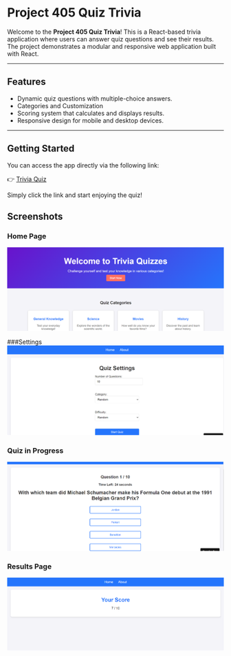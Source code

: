 # Project 405 Quiz Trivia

Welcome to the **Project 405 Quiz Trivia**! This is a React-based trivia application where users can answer quiz questions and see their results. The project demonstrates a modular and responsive web application built with React.

---

## Features

- Dynamic quiz questions with multiple-choice answers.
- Categories and Customization
- Scoring system that calculates and displays results.
- Responsive design for mobile and desktop devices.

---

## Getting Started

You can access the app directly via the following link:

👉 [Trivia Quiz](https://qs3r4c.csb.app/home)

Simply click the link and start enjoying the quiz!

## Screenshots 

### Home Page
![Home Page](homepage.png)

###Settings
![Quiz Settings](settings.png)

### Quiz in Progress
![Quiz](quiz.png)

### Results Page
![Results](results.png)

